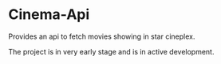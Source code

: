 # Cinema-Api

Provides an api to fetch movies showing in star cineplex.

The project is in very early stage and is in active development.
